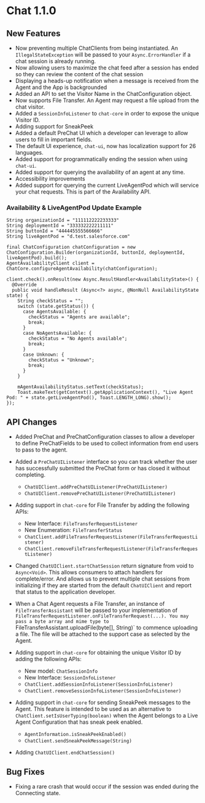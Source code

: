 # Chat 1.1.0

## New Features

- Now preventing multiple ChatClients from being instantiated. An `IllegalStateException` will
be passed to your `Async.ErrorHandler` if a chat session is already running.
- Now allowing users to maximize the chat feed after a session has ended so they can review the content of the chat session
- Displaying a heads-up notification when a message is received from the Agent and the App is backgrounded
- Added an API to set the Visitor Name in the ChatConfiguration object.
- Now supports File Transfer. An Agent may request a file upload from the chat visitor.
- Added a `SessionInfoListener` to `chat-core` in order to expose the unique Visitor ID.
- Adding support for SneakPeek
- Added a default PreChat UI which a developer can leverage to allow users to fill in important fields.
- The default UI experience, `chat-ui`, now has localization support for 26 languages.
- Added support for programmatically ending the session when using `chat-ui`.
- Added support for querying the availability of an agent at any time.
- Accessibility improvements
- Added support for querying the current LiveAgentPod which will service your chat requests. This is part of the Availability API.

### Availability & LiveAgentPod Update Example

```
String organizationId = "111112222233333"
String deploymentId = "333332222211111"
String buttonId = "444445555566666"
String liveAgentPod = "d.test.salesforce.com"

final ChatConfiguration chatConfiguration = new ChatConfiguration.Builder(organizationId, buttonId, deploymentId, liveAgentPod).build();
AgentAvailabilityClient client = ChatCore.configureAgentAvailability(chatConfiguration);

client.check().onResult(new Async.ResultHandler<AvailabilityState>() {
  @Override
  public void handleResult (Async<?> async, @NonNull AvailabilityState state) {
    String checkStatus = "";
    switch (state.getStatus()) {
      case AgentsAvailable: {
        checkStatus = "Agents are available";
        break;
      }
      case NoAgentsAvailable: {
        checkStatus = "No Agents available";
        break;
      }
      case Unknown: {
        checkStatus = "Unknown";
        break;
      }
    }

    mAgentAvailabilityStatus.setText(checkStatus);
    Toast.makeText(getContext().getApplicationContext(), "Live Agent Pod: " + state.getLiveAgentPod(), Toast.LENGTH_LONG).show();
});
```

## API Changes
- Added PreChat and PreChatConfiguration classes to allow a developer to define PreChatFields to be used to collect information from
end users to pass to the agent.

- Added a `PreChatUIListener` interface so you can track whether the user has successfully submitted the PreChat form or has closed it without completing.
   - `ChatUIClient.addPreChatUIListener(PreChatUIListener)`
   - `ChatUIClient.removePreChatUIListener(PreChatUIListener)`

- Adding support in `chat-core` for File Transfer by adding the following APIs:
    - New Interface: `FileTransferRequestListener`
    - New Enumeration: `FileTransferStatus`
    - `ChatClient.addFileTransferRequestListener(FileTransferRequestListener)`
    - `ChatClient.removeFileTransferRequestListener(FileTransferRequestListener)`

- Changed `ChatUIClient.startChatSession` return signature from void to `Async<Void>`.
This allows consumers to attach handlers for complete/error. And allows us to prevent multiple chat sessions from initializing if they are started from the default `ChatUIClient` and report that status to the application developer.

- When a Chat Agent requests a File Transfer, an instance of `FileTransferAssistant` will be passed to your implementation of `FileTransferRequestListener.onFileTransferRequest(...). You may pass a byte array and mime type to `FileTransferAssistant.uploadFile(byte[], String)` to commence uploading a file. The file will be attached to the support case as selected by the Agent.

- Adding support in `chat-core` for obtaining the unique Visitor ID by adding the following APIs:
    - New model: `ChatSessionInfo`
    - New Interface: `SessionInfoListener`
    - `ChatClient.addSessionInfoListener(SessionInfoListener)`
    - `ChatClient.removeSessionInfoListener(SessionInfoListener)`

- Adding support in `chat-core` for sending SneakPeek messages to the Agent. This feature is intended to be used as an alternative to
`ChatClient.setIsUserTyping(boolean)` when the Agent belongs to a Live Agent Configuration that has sneak peek enabled.
    - `AgentInformation.isSneakPeekEnabled()`
    - `ChatClient.sendSneakPeekMessage(String)`

- Adding `ChatUIClient.endChatSession()`

## Bug Fixes

- Fixing a rare crash that would occur if the session was ended during the Connecting state.
